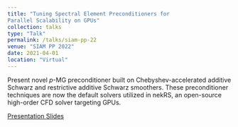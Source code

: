 ```yaml
---
title: "Tuning Spectral Element Preconditioners for
Parallel Scalability on GPUs"
collection: talks
type: "Talk"
permalink: /talks/siam-pp-22
venue: "SIAM PP 2022"
date: 2021-04-01
location: "Virtual"
---
```


Present novel $p$-MG preconditioner built on Chebyshev-accelerated additive Schwarz
and restrictive additive Schwarz smoothers.
These preconditioner techniques are now the default solvers utilized in nekRS,
an open-source high-order CFD solver targeting GPUs.

[Presentation Slides](https://MalachiTimothyPhillips.github.io/files/siam-cse-21-phillips.pdf)